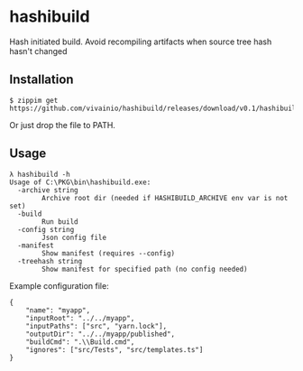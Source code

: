 # hashibuild
Hash initiated build. Avoid recompiling artifacts when source tree hash hasn't changed

## Installation

```
$ zippim get https://github.com/vivainio/hashibuild/releases/download/v0.1/hashibuild.exe
```

Or just drop the file to PATH.

## Usage

```
λ hashibuild -h
Usage of C:\PKG\bin\hashibuild.exe:
  -archive string
        Archive root dir (needed if HASHIBUILD_ARCHIVE env var is not set)
  -build
        Run build
  -config string
        Json config file
  -manifest
        Show manifest (requires --config)
  -treehash string
        Show manifest for specified path (no config needed)
```

Example configuration file:

```
{
    "name": "myapp",
    "inputRoot": "../../myapp",
    "inputPaths": ["src", "yarn.lock"],
    "outputDir": "../../myapp/published",
    "buildCmd": ".\\Build.cmd",
    "ignores": ["src/Tests", "src/templates.ts"]
}
```

